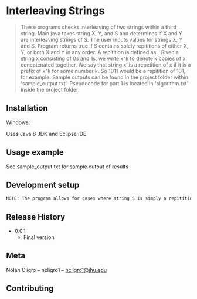 # Interleaving Strings
> These programs checks interleaving of two strings within a third string. Main.java takes string X, Y, and S and determines if X and Y are interleaving strings of S. The user inputs values 
for strings X, Y and S. Program returns true if S contains solely repititions of either X, Y, or both X and Y in any order. A repitition is defined as:. Given a string x consisting of 0s and 1s, we 
write x^k to denote k copies of x concatenated together. We say that string x′ is a repetition of x if it is a prefix of x^k for some number k. So 1011 would be a repitition of 101, for example.
Sample outputs can be found in the project folder within 'sample_output.txt'. Pseudocode for part 1 is located in 'algorithm.txt' inside the project folder.



## Installation



Windows:

Uses Java 8 JDK and Eclipse IDE

## Usage example

See sample_output.txt for sample output of results

## Development setup


```sh
NOTE: The program allows for cases where string S is simply a repitition of either string X or Y. String S does not need to contain segments of both Y and X.

```

## Release History


* 0.0.1
    * Final version

## Meta

Nolan Cligro – ncligro1 – ncligro1@jhu.edu


## Contributing


